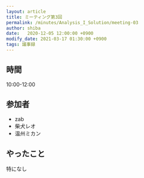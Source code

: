 ```yaml
---
layout: article
title: ミーティング第3回
permalink: /minutes/Analysis_I_Solution/meeting-03
author: shiba
date:   2020-12-05 12:00:00 +0900
modify_date: 2021-03-17 01:30:00 +0900
tags: 議事録
---
```


## 時間

10:00-12:00

## 参加者

- zab
- 柴犬レオ
- 温州ミカン

## やったこと

特になし
